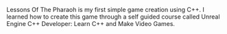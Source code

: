 Lessons Of The Pharaoh is my first simple game creation using C++. I learned how to create this game through a self guided course called Unreal Engine C++ Developer: Learn C++ and Make Video Games. 